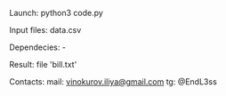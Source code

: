 Launch: python3 code.py

Input files: data.csv

Dependecies: -

Result: file 'bill.txt'

Contacts: 
mail: vinokurov.iliya@gmail.com
tg: @EndL3ss
